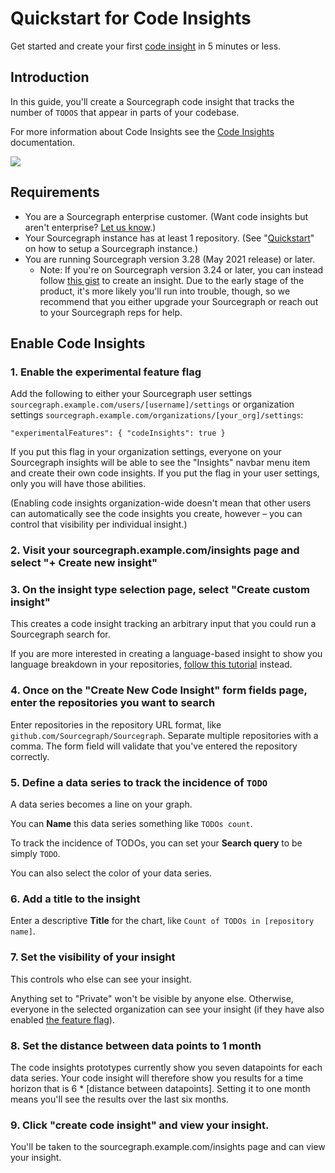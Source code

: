 # Quickstart for Code Insights

Get started and create your first [code insight](index.md) in 5 minutes or less.

## Introduction

In this guide, you'll create a Sourcegraph code insight that tracks the number of `TODOS` that appear in parts of your codebase. 

For more information about Code Insights see the [Code Insights](index.md) documentation. 

<img src="https://sourcegraphstatic.com/docs/images/code_insights/quickstart_TODOs_insight_dark.png" class="screenshot">

## Requirements

- You are a Sourcegraph enterprise customer. (Want code insights but aren't enterprise? [Let us know](mailto:feedback@sourcegraph.com).)
- Your Sourcegraph instance has at least 1 repository. (See "[Quickstart](../../index.md#quickstart)" on how to setup a Sourcegraph instance.)
- You are running Sourcegraph version 3.28 (May 2021 release) or later.
    - Note: If you're on Sourcegraph version 3.24 or later, you can instead follow [this gist](https://gist.github.com/Joelkw/f0582b164578aabc3ac936dee43f23e0) to create an insight. Due to the early stage of the product, it's more likely you'll run into trouble, though, so we recommend that you either upgrade your Sourcegraph or reach out to your Sourcegraph reps for help.

## Enable Code Insights

### 1. Enable the experimental feature flag

Add the following to either your Sourcegraph user settings `sourcegraph.example.com/users/[username]/settings` or organization settings `sourcegraph.example.com/organizations/[your_org]/settings`: 

`"experimentalFeatures": { "codeInsights": true }`

If you put this flag in your organization settings, everyone on your Sourcegraph insights will be able to see the "Insights" navbar menu item and create their own code insights. If you put the flag in your user settings, only you will have those abilities. 

(Enabling code insights organization-wide doesn't mean that other users can automatically see the code insights you create, however – you can control that visibility per individual insight.)

### 2. Visit your sourcegraph.example.com/insights page and select "+ Create new insight" 

### 3. On the insight type selection page, select "Create custom insight"

This creates a code insight tracking an arbitrary input that you could run a Sourcegraph search for. 

If you are more interested in creating a language-based insight to show you language breakdown in your repositories, [follow this tutorial](language_insight_quickstart.md) instead. 

### 4. Once on the "Create New Code Insight" form fields page, enter the repositories you want to search

Enter repositories in the repository URL format, like `github.com/Sourcegraph/Sourcegraph`. Separate multiple repositories with a comma. The form field will validate that you've entered the repository correctly. 

### 5. Define a data series to track the incidence of `TODO`

A data series becomes a line on your graph. 

You can **Name** this data series something like `TODOs count`.

To track the incidence of TODOs, you can set your **Search query** to be simply `TODO`. 

You can also select the color of your data series. 

### 6. Add a title to the insight

Enter a descriptive **Title** for the chart, like `Count of TODOs in [repository name]`.

### 7. Set the visibility of your insight

This controls who else can see your insight. 

Anything set to "Private" won't be visible by anyone else. Otherwise, everyone in the selected organization can see your insight (if they have also enabled [the feature flag](#1-enable-the-experimental-feature-flag)).

### 8. Set the distance between data points to 1 month

The code insights prototypes currently show you seven datapoints for each data series. Your code insight will therefore show you results for a time horizon that is 6 * [distance between datapoints]. Setting it to one month means you'll see the results over the last six months. 

### 9. Click "create code insight" and view your insight. 

You'll be taken to the sourcegraph.example.com/insights page and can view your insight.